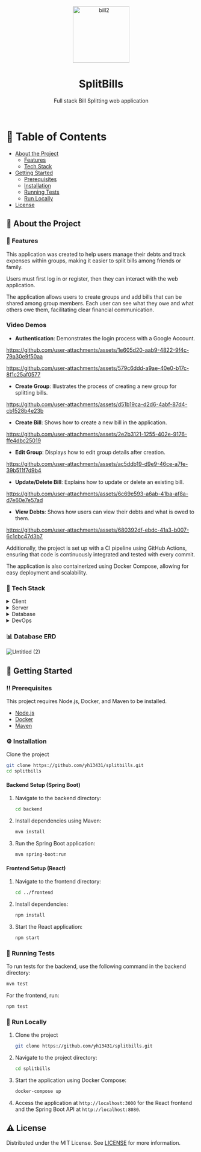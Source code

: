 <div align="center">

  <img src="https://github.com/user-attachments/assets/36a6923a-0e28-41ea-8e84-d07e1571a545" alt="bill2" width="150" />
  <h1>SplitBills</h1>
  
  <p>
    Full stack Bill Splitting web application
  </p>
  
</div>

<br />

<!-- Table of Contents -->
# :notebook_with_decorative_cover: Table of Contents

- [About the Project](#star2-about-the-project)
  * [Features](#rocket-features)
  * [Tech Stack](#space_invader-tech-stack)
- [Getting Started](#toolbox-getting-started)
  * [Prerequisites](#bangbang-prerequisites)
  * [Installation](#gear-installation)
  * [Running Tests](#test_tube-running-tests)
  * [Run Locally](#running-run-locally)
- [License](#warning-license)

  
<!-- About the Project -->
## :star2: About the Project

<!-- Usage -->
### :rocket: Features

This application was created to help users manage their debts and track expenses within groups, making it easier to split bills among friends or family.

Users must first log in or register, then they can interact with the web application.

The application allows users to create groups and add bills that can be shared among group members. Each user can see what they owe and what others owe them, facilitating clear financial communication.


### Video Demos

- **Authentication**: Demonstrates the login process with a Google Account.


https://github.com/user-attachments/assets/1e605d20-aab9-4822-9f4c-79a30e9f50aa




https://github.com/user-attachments/assets/579c6ddd-a9ae-40e0-b17c-8f1c25af0577


- **Create Group**: Illustrates the process of creating a new group for splitting bills.


https://github.com/user-attachments/assets/d51b19ca-d2d6-4abf-87d4-cb1528b4e23b



- **Create Bill**: Shows how to create a new bill in the application.


https://github.com/user-attachments/assets/2e2b3121-1255-402e-9176-ffe4dbc25019



- **Edit Group**: Displays how to edit group details after creation.


https://github.com/user-attachments/assets/ac5ddb19-d9e9-46ce-a7fe-39b511f7d9b4



- **Update/Delete Bill**: Explains how to update or delete an existing bill.


https://github.com/user-attachments/assets/6c69e593-a6ab-41ba-af8a-d7e60e7e57ad



- **View Debts**: Shows how users can view their debts and what is owed to them.


https://github.com/user-attachments/assets/680392df-ebdc-41a3-b007-6c1cbc47d3b7


Additionally, the project is set up with a CI pipeline using GitHub Actions, ensuring that code is continuously integrated and tested with every commit. 

The application is also containerized using Docker Compose, allowing for easy deployment and scalability.


<!-- TechStack -->
### :space_invader: Tech Stack

<details>
  <summary>Client</summary>
  <ul>
    <li><a href="https://reactjs.org/">React.js</a></li>
    <li><a href="https://mui.com/">Material-UI</a></li>
  </ul>
</details>

<details>
  <summary>Server</summary>
  <ul>
    <li><a href="https://spring.io/projects/spring-boot">Spring Boot</a></li>
    <li><a href="https://maven.apache.org/">Maven</a></li>
  </ul>
</details>

<details>
<summary>Database</summary>
  <ul>
    <li><a href="https://www.postgresql.org/">PostgreSQL</a></li>
  </ul>
</details>

<details>
<summary>DevOps</summary>
  <ul>
    <li><a href="https://www.docker.com/">Docker</a></li>
    <li><a href="https://docs.github.com/en/actions">GitHub Actions</a></li>
  </ul>
</details>

### :bar_chart: Database ERD

![Untitled (2)](https://github.com/user-attachments/assets/9c67bb3e-c9ee-40eb-8ec9-c236b31a6770)



<!-- Getting Started -->
## 	:toolbox: Getting Started

<!-- Prerequisites -->
### :bangbang: Prerequisites

This project requires Node.js, Docker, and Maven to be installed.

- [Node.js](https://nodejs.org/en/download/)
- [Docker](https://docs.docker.com/get-docker/)
- [Maven](https://maven.apache.org/download.cgi)

<!-- Installation -->
### :gear: Installation

Clone the project

```bash
git clone https://github.com/yh13431/splitbills.git
cd splitbills
```

#### Backend Setup (Spring Boot)

1. Navigate to the backend directory:

   ```bash
   cd backend
   ```

2. Install dependencies using Maven:

   ```bash
   mvn install
   ```

3. Run the Spring Boot application:

   ```bash
   mvn spring-boot:run
   ```

#### Frontend Setup (React)

1. Navigate to the frontend directory:

   ```bash
   cd ../frontend
   ```

2. Install dependencies:

   ```bash
   npm install
   ```

3. Start the React application:

   ```bash
   npm start
   ```

<!-- Running Tests -->
### :test_tube: Running Tests

To run tests for the backend, use the following command in the backend directory:

```bash
mvn test
```

For the frontend, run:

```bash
npm test
```

<!-- Run Locally -->
### :running: Run Locally

1. Clone the project

   ```bash
   git clone https://github.com/yh13431/splitbills.git
   ```

2. Navigate to the project directory:

   ```bash
   cd splitbills
   ```

3. Start the application using Docker Compose:

   ```bash
   docker-compose up
   ```

4. Access the application at `http://localhost:3000` for the React frontend and the Spring Boot API at `http://localhost:8080`.


<!-- License -->
## :warning: License

Distributed under the MIT License. See [LICENSE](https://github.com/yh13431/splitbills/blob/main/LICENSE.md) for more information.
